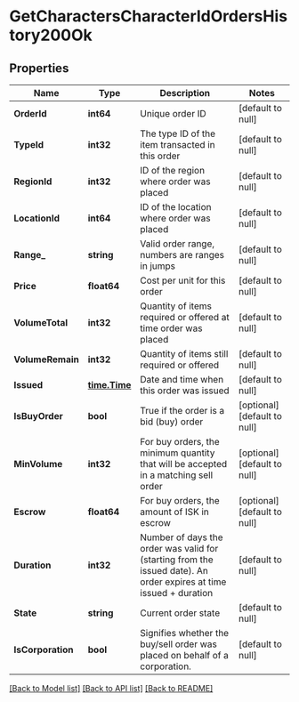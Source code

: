 # GetCharactersCharacterIdOrdersHistory200Ok

## Properties
Name | Type | Description | Notes
------------ | ------------- | ------------- | -------------
**OrderId** | **int64** | Unique order ID | [default to null]
**TypeId** | **int32** | The type ID of the item transacted in this order | [default to null]
**RegionId** | **int32** | ID of the region where order was placed | [default to null]
**LocationId** | **int64** | ID of the location where order was placed | [default to null]
**Range_** | **string** | Valid order range, numbers are ranges in jumps | [default to null]
**Price** | **float64** | Cost per unit for this order | [default to null]
**VolumeTotal** | **int32** | Quantity of items required or offered at time order was placed | [default to null]
**VolumeRemain** | **int32** | Quantity of items still required or offered | [default to null]
**Issued** | [**time.Time**](time.Time.md) | Date and time when this order was issued | [default to null]
**IsBuyOrder** | **bool** | True if the order is a bid (buy) order | [optional] [default to null]
**MinVolume** | **int32** | For buy orders, the minimum quantity that will be accepted in a matching sell order | [optional] [default to null]
**Escrow** | **float64** | For buy orders, the amount of ISK in escrow | [optional] [default to null]
**Duration** | **int32** | Number of days the order was valid for (starting from the issued date). An order expires at time issued + duration | [default to null]
**State** | **string** | Current order state | [default to null]
**IsCorporation** | **bool** | Signifies whether the buy/sell order was placed on behalf of a corporation. | [default to null]

[[Back to Model list]](../README.md#documentation-for-models) [[Back to API list]](../README.md#documentation-for-api-endpoints) [[Back to README]](../README.md)


